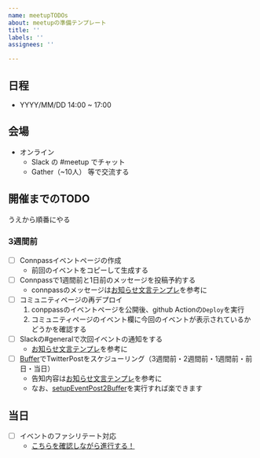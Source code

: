 ```yaml
---
name: meetupTODOs
about: meetupの準備テンプレート
title: ''
labels: ''
assignees: ''

---
```


## 日程

- YYYY/MM/DD  14:00 ~ 17:00

## 会場

- オンライン
  - Slack の #meetup でチャット
  - Gather（~10人） 等で交流する

## 開催までのTODO

うえから順番にやる

### 3週間前

- [ ] Connpassイベントページの作成
  - 前回のイベントをコピーして生成する
- [ ] Connpassで1週間前と1日前のメッセージを投稿予約する
  - connpassのメッセージは[お知らせ文言テンプレ](https://github.com/kanazawa-js/community-page/wiki/%E3%81%8A%E7%9F%A5%E3%82%89%E3%81%9B%E6%96%87%E8%A8%80%E3%83%86%E3%83%B3%E3%83%97%E3%83%AC)を参考に
- [ ] コミュニティページの再デプロイ
  1. conppassのイベントページを公開後、github Actionの`Deploy`を実行
  2. コミュニティページのイベント欄に今回のイベントが表示されているかどうかを確認する
- [ ] Slackの#generalで次回イベントの通知をする
  - [お知らせ文言テンプレ](https://github.com/kanazawa-js/community-page/wiki/%E3%81%8A%E7%9F%A5%E3%82%89%E3%81%9B%E6%96%87%E8%A8%80%E3%83%86%E3%83%B3%E3%83%97%E3%83%AC)を参考に
- [ ] [Buffer](https://publish.buffer.com/profile/5f44c0bf8c68015ea35d9413/tab/queue)でTwitterPostをスケジューリング（3週間前・2週間前・1週間前・前日・当日）
  - 告知内容は[お知らせ文言テンプレ](https://github.com/kanazawa-js/community-page/wiki/%E3%81%8A%E7%9F%A5%E3%82%89%E3%81%9B%E6%96%87%E8%A8%80%E3%83%86%E3%83%B3%E3%83%97%E3%83%AC)を参考に
  - なお、[setupEventPost2Buffer](https://github.com/kanazawa-js/setupEventPost2Buffer)を実行すれば楽できます


## 当日

- [ ] イベントのファシリテート対応
  - [こちらを確認しながら進行する！](https://github.com/kanazawa-js/community-page/wiki/%E3%83%95%E3%82%A1%E3%82%B7%E3%83%AA%E3%83%86%E3%83%BC%E3%83%88%E3%83%86%E3%83%B3%E3%83%97%E3%83%AC)
